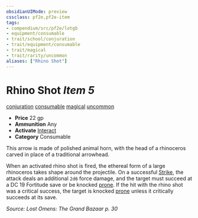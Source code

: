 ```yaml
---
obsidianUIMode: preview
cssclass: pf2e,pf2e-item
tags:
- compendium/src/pf2e/lotgb
- equipment/consumable
- trait/school/conjuration
- trait/equipment/consumable
- trait/magical
- trait/rarity/uncommon
aliases: ["Rhino Shot"]
---
```

# Rhino Shot *Item 5*  
[conjuration](conjuration.md)  [consumable](consumable.md)  [magical](magical.md)  [uncommon](uncommon.md)  

- **Price** 22 gp
- **Ammunition** Any
- **Activate** [Interact](interact.md)
- **Category** Consumable

This arrow is made of polished animal horn, with the head of a rhinoceros carved in place of a traditional arrowhead.

When an activated rhino shot is fired, the ethereal form of a large rhinoceros takes shape around the projectile. On a successful [Strike](strike.md), the attack deals an additional `2d6` force damage, and the target must succeed at a DC 19 Fortitude save or be knocked [prone](conditions.md#Prone). If the hit with the rhino shot was a critical success, the target is knocked [prone](conditions.md#Prone) unless it critically succeeds at its save.

*Source: Lost Omens: The Grand Bazaar p. 30*